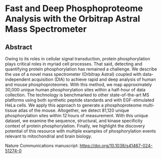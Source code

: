# Fast and Deep Phosphoproteome Analysis with the Orbitrap Astral Mass Spectrometer

## Abstract
Owing to its roles in cellular signal transduction, protein phosphorylation plays critical roles in myriad cell processes. That said, detecting and quantifying protein phosphorylation has remained a challenge. We describe the use of a novel mass spectrometer (Orbitrap Astral) coupled with data-independent acquisition (DIA) to achieve rapid and deep analysis of human and mouse phosphoproteomes. With this method, we map approximately 30,000 unique human phosphorylation sites within a half-hour of data collection. The technology is benchmarked to other state-of-the-art MS platforms using both synthetic peptide standards and with EGF-stimulated HeLa cells. We apply this approach to generate a phosphoproteome multi-tissue atlas of the mouse. Altogether, we detect 81,120 unique phosphorylation sites within 12 hours of measurement. With this unique dataset, we examine the sequence, structural, and kinase specificity context of protein phosphorylation. Finally, we highlight the discovery potential of this resource with multiple examples of phosphorylation events relevant to mitochondrial and brain biology.

Nature Communications manuscript: https://doi.org/10.1038/s41467-024-51274-0


